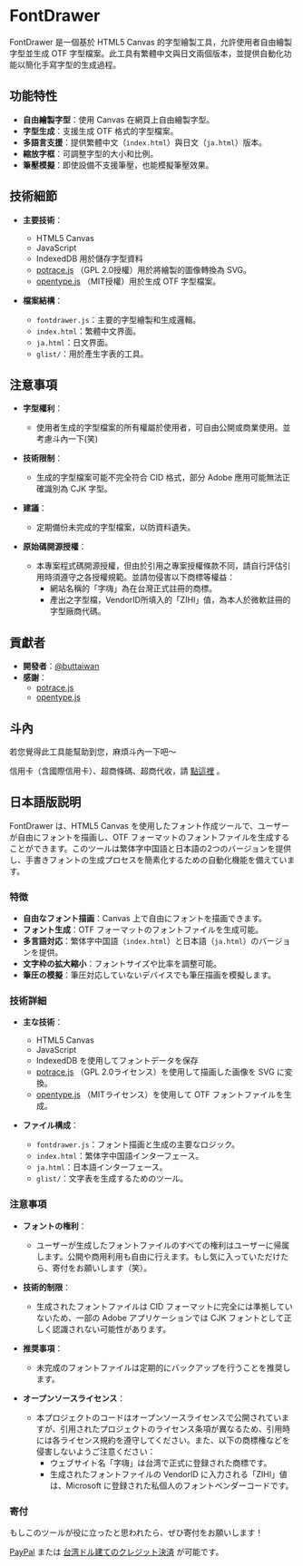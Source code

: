 # FontDrawer

FontDrawer 是一個基於 HTML5 Canvas 的字型繪製工具，允許使用者自由繪製字型並生成 OTF 字型檔案。此工具有繁體中文與日文兩個版本，並提供自動化功能以簡化手寫字型的生成過程。

## 功能特性

- **自由繪製字型**：使用 Canvas 在網頁上自由繪製字型。
- **字型生成**：支援生成 OTF 格式的字型檔案。
- **多語言支援**：提供繁體中文（`index.html`）與日文（`ja.html`）版本。
- **縮放字框**：可調整字型的大小和比例。
- **筆壓模擬**：即使設備不支援筆壓，也能模擬筆壓效果。

## 技術細節

- **主要技術**：
  - HTML5 Canvas
  - JavaScript
  - IndexedDB 用於儲存字型資料
  - [potrace.js](https://github.com/kilobtye/potrace) （GPL 2.0授權）用於將繪製的圖像轉換為 SVG。
  - [opentype.js](https://github.com/opentypejs/opentype.js) （MIT授權）用於生成 OTF 字型檔案。

- **檔案結構**：
  - `fontdrawer.js`：主要的字型繪製和生成邏輯。
  - `index.html`：繁體中文界面。
  - `ja.html`：日文界面。
  - `glist/`：用於產生字表的工具。

## 注意事項

- **字型權利**：
  - 使用者生成的字型檔案的所有權屬於使用者，可自由公開或商業使用。並考慮斗內一下(笑)

- **技術限制**：
  - 生成的字型檔案可能不完全符合 CID 格式，部分 Adobe 應用可能無法正確識別為 CJK 字型。

- **建議**：
  - 定期備份未完成的字型檔案，以防資料遺失。

- **原始碼開源授權**：
  - 本專案程式碼開源授權，但由於引用之專案授權條款不同，請自行評估引用時須遵守之各授權規範。並請勿侵害以下商標等權益：
    - 網站名稱的「字嗨」為在台灣正式註冊的商標。
    - 產出之字型檔，VendorID所填入的「ZIHI」值，為本人於微軟註冊的字型廠商代碼。

## 貢獻者

- **開發者**：[@buttaiwan](https://x.com/buttaiwan)
- **感謝**：
  - [potrace.js](https://github.com/kilobtye/potrace)
  - [opentype.js](https://github.com/opentypejs/opentype.js)

## 斗內

若您覺得此工具能幫助到您，麻煩斗內一下吧～

信用卡（含國際信用卡）、超商條碼、超商代收，請 [點這裡](https://p.ecpay.com.tw/930AED7) 。

## 日本語版説明

FontDrawer は、HTML5 Canvas を使用したフォント作成ツールで、ユーザーが自由にフォントを描画し、OTF フォーマットのフォントファイルを生成することができます。このツールは繁体字中国語と日本語の2つのバージョンを提供し、手書きフォントの生成プロセスを簡素化するための自動化機能を備えています。

### 特徴

- **自由なフォント描画**：Canvas 上で自由にフォントを描画できます。
- **フォント生成**：OTF フォーマットのフォントファイルを生成可能。
- **多言語対応**：繁体字中国語（`index.html`）と日本語（`ja.html`）のバージョンを提供。
- **文字枠の拡大縮小**：フォントサイズや比率を調整可能。
- **筆圧の模擬**：筆圧対応していないデバイスでも筆圧描画を模擬します。

### 技術詳細

- **主な技術**：
  - HTML5 Canvas
  - JavaScript
  - IndexedDB を使用してフォントデータを保存
  - [potrace.js](https://github.com/kilobtye/potrace) （GPL 2.0ライセンス）を使用して描画した画像を SVG に変換。
  - [opentype.js](https://github.com/opentypejs/opentype.js) （MITライセンス）を使用して OTF フォントファイルを生成。

- **ファイル構成**：
  - `fontdrawer.js`：フォント描画と生成の主要なロジック。
  - `index.html`：繁体字中国語インターフェース。
  - `ja.html`：日本語インターフェース。
  - `glist/`：文字表を生成するためのツール。

### 注意事項

- **フォントの権利**：
  - ユーザーが生成したフォントファイルのすべての権利はユーザーに帰属します。公開や商用利用も自由に行えます。もし気に入っていただけたら、寄付をお願いします（笑）。

- **技術的制限**：
  - 生成されたフォントファイルは CID フォーマットに完全には準拠していないため、一部の Adobe アプリケーションでは CJK フォントとして正しく認識されない可能性があります。

- **推奨事項**：
  - 未完成のフォントファイルは定期的にバックアップを行うことを推奨します。

- **オープンソースライセンス**：
  - 本プロジェクトのコードはオープンソースライセンスで公開されていますが、引用されたプロジェクトのライセンス条項が異なるため、引用時には各ライセンス規約を遵守してください。また、以下の商標権などを侵害しないようご注意ください：
    - ウェブサイト名「字嗨」は台湾で正式に登録された商標です。
    - 生成されたフォントファイルの VendorID に入力される「ZIHI」値は、Microsoft に登録された私個人のフォントベンダーコードです。

### 寄付

もしこのツールが役に立ったと思われたら、ぜひ寄付をお願いします！

[PayPal](https://www.paypal.com/paypalme/buttaiwan) または [台湾ドル建てのクレジット決済](https://p.ecpay.com.tw/930AED7) が可能です。